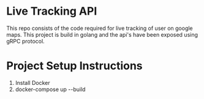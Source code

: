 <h1>Live Tracking API</h1>
<p>
This repo consists of the code required for live tracking of user on google maps. This project is build in golang and the api's have been exposed using gRPC protocol.
</p>

<h1>Project Setup Instructions</h1>
<ol>
    <li>Install Docker</li>
    <li>docker-compose up --build</li>
</ol>
